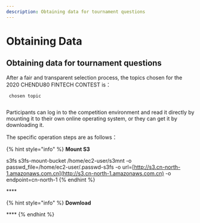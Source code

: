 ```yaml
---
description: Obtaining data for tournament questions
---
```


# Obtaining  Data

## Obtaining data for tournament questions

After a fair and transparent selection process, the topics chosen for the 2020 CHENDU80 FINTECH CONTEST is：

```
 chosen topic 
 
```

Participants can log in to the competition environment and read it directly by mounting it to their own online operating system, or they can get it by downloading it. 

The specific operation steps are as follows：

{% hint style="info" %}
**Mount S3** 

s3fs s3fs-mount-bucket /home/ec2-user/s3mnt -o passwd\_file=/home/ec2-user/.passwd-s3fs -o url=[http://s3.cn-north-1.amazonaws.com.cn](http://s3.cn-north-1.amazonaws.com.cn) -o endpoint=cn-north-1
{% endhint %}

\*\*\*\*

{% hint style="info" %}
 **Download**

\*\*\*\*
{% endhint %}



